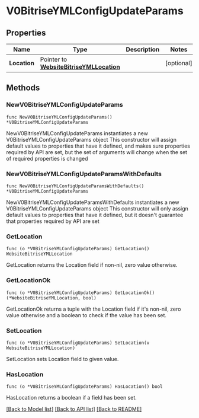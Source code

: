 # V0BitriseYMLConfigUpdateParams

## Properties

Name | Type | Description | Notes
------------ | ------------- | ------------- | -------------
**Location** | Pointer to [**WebsiteBitriseYMLLocation**](WebsiteBitriseYMLLocation.md) |  | [optional] 

## Methods

### NewV0BitriseYMLConfigUpdateParams

`func NewV0BitriseYMLConfigUpdateParams() *V0BitriseYMLConfigUpdateParams`

NewV0BitriseYMLConfigUpdateParams instantiates a new V0BitriseYMLConfigUpdateParams object
This constructor will assign default values to properties that have it defined,
and makes sure properties required by API are set, but the set of arguments
will change when the set of required properties is changed

### NewV0BitriseYMLConfigUpdateParamsWithDefaults

`func NewV0BitriseYMLConfigUpdateParamsWithDefaults() *V0BitriseYMLConfigUpdateParams`

NewV0BitriseYMLConfigUpdateParamsWithDefaults instantiates a new V0BitriseYMLConfigUpdateParams object
This constructor will only assign default values to properties that have it defined,
but it doesn't guarantee that properties required by API are set

### GetLocation

`func (o *V0BitriseYMLConfigUpdateParams) GetLocation() WebsiteBitriseYMLLocation`

GetLocation returns the Location field if non-nil, zero value otherwise.

### GetLocationOk

`func (o *V0BitriseYMLConfigUpdateParams) GetLocationOk() (*WebsiteBitriseYMLLocation, bool)`

GetLocationOk returns a tuple with the Location field if it's non-nil, zero value otherwise
and a boolean to check if the value has been set.

### SetLocation

`func (o *V0BitriseYMLConfigUpdateParams) SetLocation(v WebsiteBitriseYMLLocation)`

SetLocation sets Location field to given value.

### HasLocation

`func (o *V0BitriseYMLConfigUpdateParams) HasLocation() bool`

HasLocation returns a boolean if a field has been set.


[[Back to Model list]](../README.md#documentation-for-models) [[Back to API list]](../README.md#documentation-for-api-endpoints) [[Back to README]](../README.md)


